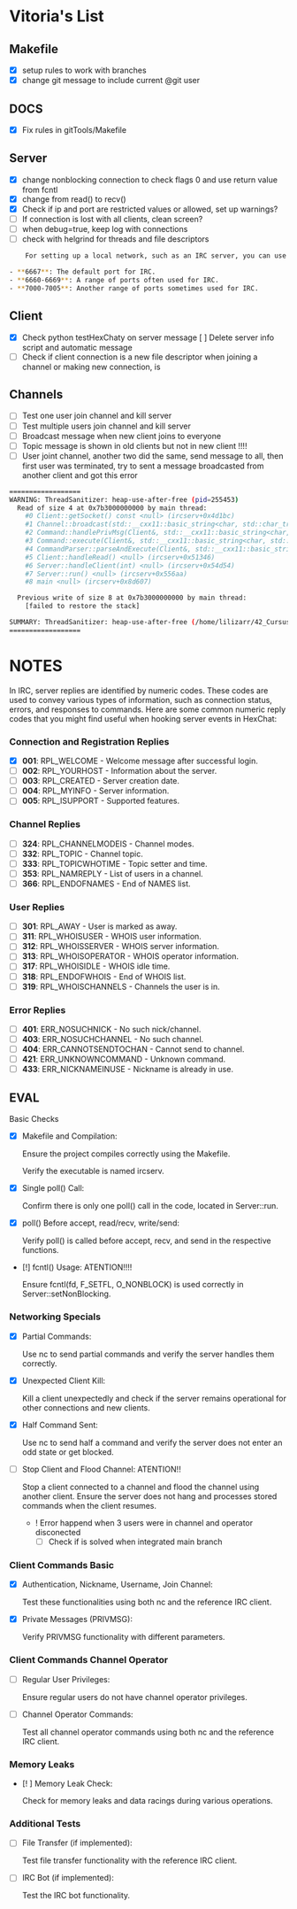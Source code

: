 # Vitoria's List

## Makefile

- [x] setup rules to work with branches
- [x] change git message to include current @git user

## DOCS
- [x] Fix rules in gitTools/Makefile


## Server

- [x] change nonblocking connection to check flags 0 and use return value from fcntl
- [x] change from read() to recv()
- [x] Check if ip and port are restricted values or allowed, set up warnings?
- [ ] If connection is lost with all clients, clean screen?
- [ ] when debug=true, keep log with connections
- [ ] check with helgrind for threads and file descriptors

```bash
	For setting up a local network, such as an IRC server, you can use any available port that is not already in use by another service. Commonly used ports for IRC servers are:

- **6667**: The default port for IRC.
- **6660-6669**: A range of ports often used for IRC.
- **7000-7005**: Another range of ports sometimes used for IRC.
```
## Client

- [x] Check python testHexChaty on server message
	[ ] Delete server info script and automatic message
- [ ] Check if client connection is a new file descriptor when joining a channel or making new connection, is 

## Channels

- [ ] Test one user join channel and kill server
- [ ] Test multiple users join channel and kill server
- [ ] Broadcast message when new client joins to everyone
- [ ] Topic message is shown in  old clients but not in new client !!!!
- [ ] User joint channel, another two did the same, send message to all, then first user was terminated, try to sent a message broadcasted from another client and got this error
```bash
==================
WARNING: ThreadSanitizer: heap-use-after-free (pid=255453)
  Read of size 4 at 0x7b3000000000 by main thread:
    #0 Client::getSocket() const <null> (ircserv+0x4d1bc)
    #1 Channel::broadcast(std::__cxx11::basic_string<char, std::char_traits<char>, std::allocator<char> > const&, Client*) <null> (ircserv+0x4c6ed)
    #2 Command::handlePrivMsg(Client&, std::__cxx11::basic_string<char, std::char_traits<char>, std::allocator<char> > const&, std::map<std::__cxx11::basic_string<char, std::char_traits<char>, std::allocator<char> >, Channel*, std::less<std::__cxx11::basic_string<char, std::char_traits<char>, std::allocator<char> > >, std::allocator<std::pair<std::__cxx11::basic_string<char, std::char_traits<char>, std::allocator<char> > const, Channel*> > >&) <null> (ircserv+0x81c86)
    #3 Command::execute(Client&, std::__cxx11::basic_string<char, std::char_traits<char>, std::allocator<char> > const&, std::map<std::__cxx11::basic_string<char, std::char_traits<char>, std::allocator<char> >, Channel*, std::less<std::__cxx11::basic_string<char, std::char_traits<char>, std::allocator<char> > >, std::allocator<std::pair<std::__cxx11::basic_string<char, std::char_traits<char>, std::allocator<char> > const, Channel*> > >&) <null> (ircserv+0x7c30c)
    #4 CommandParser::parseAndExecute(Client&, std::__cxx11::basic_string<char, std::char_traits<char>, std::allocator<char> > const&, std::map<std::__cxx11::basic_string<char, std::char_traits<char>, std::allocator<char> >, Channel*, std::less<std::__cxx11::basic_string<char, std::char_traits<char>, std::allocator<char> > >, std::allocator<std::pair<std::__cxx11::basic_string<char, std::char_traits<char>, std::allocator<char> > const, Channel*> > >&) <null> (ircserv+0x7915f)
    #5 Client::handleRead() <null> (ircserv+0x51346)
    #6 Server::handleClient(int) <null> (ircserv+0x54d54)
    #7 Server::run() <null> (ircserv+0x556aa)
    #8 main <null> (ircserv+0x8d607)

  Previous write of size 8 at 0x7b3000000000 by main thread:
    [failed to restore the stack]

SUMMARY: ThreadSanitizer: heap-use-after-free (/home/lilizarr/42_Cursus/ft_irc/ircserv+0x4d1bc) in Client::getSocket() const
==================
```

# NOTES

In IRC, server replies are identified by numeric codes. These codes are used to convey various types of information, such as connection status, errors, and responses to commands. Here are some common numeric reply codes that you might find useful when hooking server events in HexChat:

### Connection and Registration Replies
- [x] **001**: RPL_WELCOME - Welcome message after successful login.
- [ ] **002**: RPL_YOURHOST - Information about the server.
- [ ] **003**: RPL_CREATED - Server creation date.
- [ ] **004**: RPL_MYINFO - Server information.
- [ ] **005**: RPL_ISUPPORT - Supported features.

### Channel Replies
- [ ] **324**: RPL_CHANNELMODEIS - Channel modes.
- [ ] **332**: RPL_TOPIC - Channel topic.
- [ ] **333**: RPL_TOPICWHOTIME - Topic setter and time.
- [ ] **353**: RPL_NAMREPLY - List of users in a channel.
- [ ] **366**: RPL_ENDOFNAMES - End of NAMES list.

### User Replies
- [ ] **301**: RPL_AWAY - User is marked as away.
- [ ] **311**: RPL_WHOISUSER - WHOIS user information.
- [ ] **312**: RPL_WHOISSERVER - WHOIS server information.
- [ ] **313**: RPL_WHOISOPERATOR - WHOIS operator information.
- [ ] **317**: RPL_WHOISIDLE - WHOIS idle time.
- [ ] **318**: RPL_ENDOFWHOIS - End of WHOIS list.
- [ ] **319**: RPL_WHOISCHANNELS - Channels the user is in.

### Error Replies
- [ ] **401**: ERR_NOSUCHNICK - No such nick/channel.
- [ ] **403**: ERR_NOSUCHCHANNEL - No such channel.
- [ ] **404**: ERR_CANNOTSENDTOCHAN - Cannot send to channel.
- [ ] **421**: ERR_UNKNOWNCOMMAND - Unknown command.
- [ ] **433**: ERR_NICKNAMEINUSE - Nickname is already in use.

## EVAL

Basic Checks
- [x] Makefile and Compilation:

	Ensure the project compiles correctly using the Makefile.

	Verify the executable is named ircserv.

- [x] Single poll() Call:

	Confirm there is only one poll() call in the code, located in Server::run.

- [x] poll() Before accept, read/recv, write/send:

	Verify poll() is called before accept, recv, and send in the respective functions.

- [!] fcntl() Usage: ATENTION!!!!

	Ensure fcntl(fd, F_SETFL, O_NONBLOCK) is used correctly in Server::setNonBlocking.

### Networking Specials

- [x] Partial Commands:

	Use nc to send partial commands and verify the server handles them correctly.

- [x] Unexpected Client Kill:

	Kill a client unexpectedly and check if the server remains operational for other connections and new clients.

- [x] Half Command Sent:

	Use nc to send half a command and verify the server does not enter an odd state or get blocked.

- [ ] Stop Client and Flood Channel:  ATENTION!!

	Stop a client connected to a channel and flood the channel using another client. Ensure the server does not hang and processes stored commands when the client resumes.
	* ! Error happend when 3 users were in channel and operator disconected
		- [ ] Check if is solved when integrated main branch

### Client Commands Basic

- [x] Authentication, Nickname, Username, Join Channel:

	Test these functionalities using both nc and the reference IRC client.

- [x] Private Messages (PRIVMSG):

	Verify PRIVMSG functionality with different parameters.

### Client Commands Channel Operator

- [ ] Regular User Privileges:

	Ensure regular users do not have channel operator privileges.

- [ ] Channel Operator Commands:

	Test all channel operator commands using both nc and the reference IRC client.

### Memory Leaks

- [! ] Memory Leak Check:

	Check for memory leaks and data racings during various operations.


### Additional Tests

- [ ] File Transfer (if implemented):

	Test file transfer functionality with the reference IRC client.

- [ ] IRC Bot (if implemented):

	Test the IRC bot functionality.
